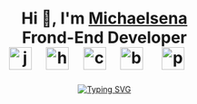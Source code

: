 <h1 align="center">Hi 👋, I'm <a href="https://michaelsena2523.github.io/Portafolioweb.github.io/" target="blank">
Michaelsena</a><br>
  Frond-End Developer<br>
  <div>
    <img src="https://cdn.jsdelivr.net/gh/devicons/devicon/icons/javascript/javascript-original.svg" height="40" alt="javascript logo"  />
    <img width="12" />
    <img src="https://cdn.jsdelivr.net/gh/devicons/devicon/icons/html5/html5-original.svg" height="40" alt="html5 logo"  />
    <img width="12" />
    <img src="https://cdn.jsdelivr.net/gh/devicons/devicon/icons/css3/css3-original.svg" height="40" alt="css3 logo"  />
    <img width="12" />
    <img src="https://cdn.jsdelivr.net/gh/devicons/devicon/icons/bootstrap/bootstrap-original.svg" height="40" alt="bootstrap logo"  />
    <img width="20" />
    <img src="https://cdn.jsdelivr.net/gh/devicons/devicon/icons/php/php-original.svg" height="40" alt="php logo"  />
    <img width="20" />
  </div>
</h1>

<P align="center"> <a href="https://git.io/typing-svg"><img src="https://readme-typing-svg.herokuapp.com?font=Fira+Code&weight=700&pause=1000&color=16E6FF&center=FALSO&vCenter=FALSO&repeat=verdadero&random=FALSO&width=435&lines=Hello%2C+welcome+to+my+GitHub+Page;Here+you+will+find+a+repository+with+work+that+I+did" alt="Typing SVG" /></a> </P>
